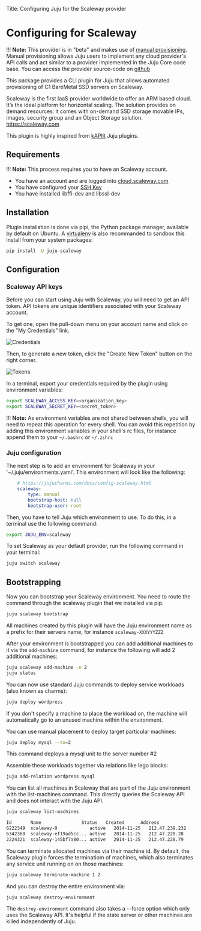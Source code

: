 Title: Configuring Juju for the Scaleway provider

# Configuring for Scaleway

!!! **Note:** This provider is in "beta"
and makes use of [manual provisioning](config-manual.html). Manual provisioning
allows Juju users to implement any cloud provider's API calls and act similar to
a provider implemented in the Juju Core code base.
You can access the provider source-code on [github](https://github.com/scaleway/juju-scaleway)

This package provides a CLI plugin for Juju that allows automated
provisioning of C1 BareMetal SSD servers on Scaleway.

Scaleway is the first IaaS provider worldwide to offer an ARM based cloud.
It’s the ideal platform for horizontal scaling.
The solution provides on demand resources: it comes with on-demand SSD storage
movable IPs, images, security group and an Object Storage solution.
https://scaleway.com

This plugin is highly inspired from [kAPIlt](https://github.com/kAPIlt) Juju plugins.

## Requirements

!!! **Note:** This process requires you to have an Scaleway account.

- You have an account and are logged into [cloud.scaleway.com](https://cloud.scaleway.com)
- You have configured your [SSH Key](https://www.scaleway.com/docs/configure_new_ssh_key)
- You have installed libffi-dev and libssl-dev

## Installation

Plugin installation is done via pipi, the Python package manager, available by
default on Ubuntu.
A [virtualenv](http://virtualenv.readthedocs.org/en/latest/index.html) is also
recommanded to sandbox this install from your system packages:

```bash
pip install -U juju-scaleway
```

## Configuration

### Scaleway API keys

Before you can start using Juju with Scaleway, you will need to get an API token.
API tokens are unique identifiers associated with your Scaleway account.

To get one, open the pull-down menu on your account name and click on 
the "My Credentials" link.

![Credentials](http://i.imgur.com/3rZpnTJ.png)

Then, to generate a new token, click the "Create New Token" button on the right
corner.

![Tokens](http://i.imgur.com/cJcnO9S.png)

In a terminal, export your credentials required by the plugin using environment
variables:

```bash
export SCALEWAY_ACCESS_KEY=<organization_key>
export SCALEWAY_SECRET_KEY=<secret_token>
```

!!! **Note:** As environment variables are not shared between shells, you will need to repeat this operation for every shell.
You can avoid this repetition by adding this environment variables in your shell's rc files, for instance append them to your `~/.bashrc` or `~/.zshrc`

### Juju configuration

The next step is to add an environment for Scaleway in your '~/.juju/environments.yaml'. This environment will look like the following:

```yaml
    # https://jujucharms.com/docs/config-scaleway.html
    scaleway:
        type: manual
        bootstrap-host: null
        bootstrap-user: root
```

Then, you have to tell Juju which environment to use.
To do this, in a terminal use the following command:

```bash
export JUJU_ENV=scaleway
```

To set Scaleway as your default provider, run the following command in your terminal:

```bash
juju switch scaleway
```

## Bootstrapping

Now you can bootstrap your Scaleway environment.
You need to route the command through the scaleway plugin that we installed via pip.

```bash
juju scaleway bootstrap
```

All machines created by this plugin will have the Juju environment
name as a prefix for their servers name, for instance `scaleway-XXXYYYZZZ`

After your environment is bootstrapped you can add additional machines
to it via the `add-machine` command, for instance the following will
add 2 additional machines:

```bash
juju scaleway add-machine -n 2
juju status
```

You can now use standard Juju commands to deploy service workloads (also known
as charms):

```bash
juju deploy wordpress
```

If you don't specify a machine to place the workload on, the machine
will automatically go to an unused machine within the environment.

You can use manual placement to deploy target particular machines:

```bash
juju deploy mysql --to=2
```

This command deploys a mysql unit to the server number #2

Assemble these workloads together via relations like lego blocks:

```bash
juju add-relation wordpress mysql
```

You can list all machines in Scaleway that are part of the Juju
environment with the list-machines command. This directly queries the Scaleway
API and does not interact with the Juju API.

```bash
juju scaleway list-machines

Id       Name               Status   Created      Address
6222349  scaleway-0            active   2014-11-25   212.47.239.232
6342360  scaleway-ef19ad5cc... active   2014-11-25   212.47.228.28
2224321  scaleway-145bf7a80... active   2014-11-25   212.47.228.79
```

You can terminate allocated machines via their machine id. By default, the
Scaleway plugin forces the terminatiom of machines, which also terminates any
service unit running on on those machines:

```bash
juju scaleway terminate-machine 1 2
```

And you can destroy the entire environment via:

```bash
juju scaleway destroy-environment
```

The `destroy-environment` command also takes a --force option which only uses
the Scaleway API. It's helpful if the state server or other machines are
killed independently of Juju.

